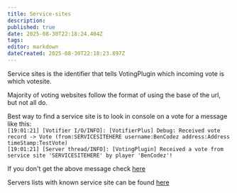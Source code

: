 ```yaml
---
title: Service-sites
description: 
published: true
date: 2025-08-30T22:18:24.404Z
tags: 
editor: markdown
dateCreated: 2025-08-30T22:18:23.897Z
---
```


Service sites is the identifier that tells VotingPlugin which incoming vote is which votesite.

Majority of voting websites follow the format of using the base of the url, but not all do. 

Best way to find a service site is to look in console on a vote for a message like this:  
```[19:01:21] [Votifier I/O/INFO]: [VotifierPlus] Debug: Received vote record -> Vote (from:SERVICESITEHERE username:BenCodez address:Address timeStamp:TestVote)```  
```[19:01:21] [Server thread/INFO]: [VotingPlugin] Received a vote from service site 'SERVICESITEHERE' by player 'BenCodez'!```

If you don't get the above message check [here](https://github.com/BenCodez/VotingPlugin/wiki/Votifier-Troubleshooting)

Servers lists with known service site can be found [here](https://github.com/BenCodez/VotingPlugin/wiki/Minecraft-Server-Lists)
